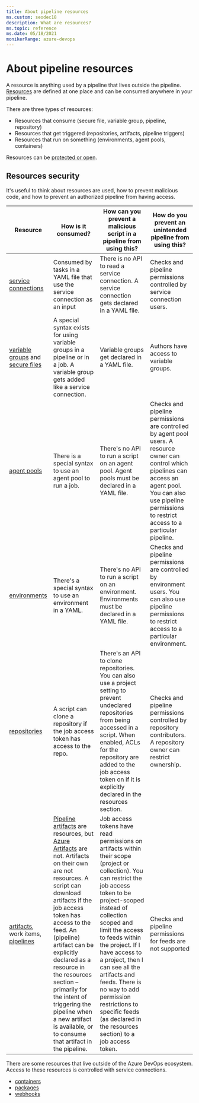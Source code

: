 ```yaml
---
title: About pipeline resources
ms.custom: seodec18
description: What are resources?
ms.topic: reference
ms.date: 05/18/2021
monikerRange: azure-devops
---
```


# About pipeline resources

A resource is anything used by a pipeline that lives outside the pipeline. [Resources](resources.md) are defined at one place and can be consumed anywhere in your pipeline. 

There are three types of resources:
- Resources that consume (secure file, variable group, pipeline, repository)
- Resources that get triggered (repositories, artifacts, pipeline triggers)  
- Resources that run on something (environments, agent pools, containers)

Resources can be [protected or open](../security/resources.md). 

## Resources security

It's useful to think about resources are used, how to prevent malicious code, and how to prevent an authorized pipeline from having access. 


|Resource  |How is it consumed?  |How can you prevent a malicious script in a pipeline from using this?  |How do you prevent an unintended pipeline from using this?  |
|---------|---------|---------|---------|
|[service connections](../library/service-endpoints.md)     |    Consumed by tasks in a YAML file that use the service connection as an input     |    There is no API to read a service connection. A service connection gets declared in a YAML file.   |     Checks and pipeline permissions controlled by service connection users.     |
|[variable groups](../library/variable-groups.md) and [secure files](../library/secure-files.md)    |    A special syntax exists for using variable groups in a pipeline or in a job. A variable group gets added like a service connection.     |    Variable groups get declared in a YAML file.     |  Authors have access to variable groups.    |
|[agent pools](../agents/agents.md) |   There is a special syntax to use an agent pool to run a job.      |    There's no API to run a script on an agent pool. Agent pools must be declared in a YAML file.     |    Checks and pipeline permissions are controlled by agent pool users. A resource owner can control which pipelines can access an agent pool. You can also use pipeline permissions to restrict access to a particular pipeline.      |
|[environments](../process/environments.md) |   There's a special syntax to use an environment in a YAML.      |    There's no API to run a script on an environment. Environments must be declared in a YAML file.     |    Checks and pipeline permissions are controlled by environment users. You can also use pipeline permissions to restrict access to a particular environment.      |
|[repositories](resources.md#resources-repositories)     |   A script can clone a repository if the job access token has access to the repo.   |   There's an API to clone repositories. You can also use a project setting to prevent undeclared repositories from being accessed in a script. When enabled, ACLs for the repository are added to the job access token on if it is explicitly declared in the resources section.       |   Checks and pipeline permissions controlled by repository contributors. A repository owner can restrict ownership.      |
|[artifacts](../artifacts/artifacts-overview.md), work items, [pipelines](resources.md#resources-pipelines)     |   [Pipeline artifacts](../artifacts/artifacts-overview.md) are resources, but [Azure Artifacts](/azure/devops/artifacts/) are not.  Artifacts on their own are not resources. A script can download artifacts if the job access token has access to the feed. An (pipeline) artifact can be explicitly declared as a resource in the resources section – primarily for the intent of triggering the pipeline when a new artifact is available, or to consume that artifact in the pipeline. |    Job access tokens have read permissions on artifacts within their scope (project or collection). You can restrict the job access token to be project-scoped instead of collection scoped and limit the access to feeds within the project. If I have access to a project, then I can see all the artifacts and feeds. There is no way to add permission restrictions to specific feeds (as declared in the resources section) to a job access token. |    Checks and pipeline permissions for feeds are not supported     |

There are some resources that live outside of the Azure DevOps ecosystem. Access to these resources is controlled with service connections. 
- [containers](resources.md#resources-containers)
- [packages](resources.md#resources-packages)
- [webhooks](resources.md#resources-webhooks)